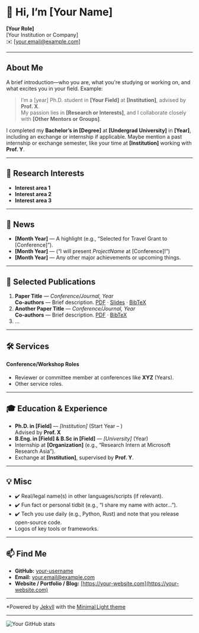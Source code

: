# 👋 Hi, I’m **[Your Name]**

**[Your Role]**  
[Your Institution or Company]  
✉️ [your.email@example.com]

---

## About Me

A brief introduction—who you are, what you're studying or working on, and what excites you in your field. Example:

> I’m a [year] Ph.D. student in **[Your Field]** at **[Institution]**, advised by **Prof. X**.  
> My passion lies in **[Research or Interests]**, and I collaborate closely with **[Other Mentors or Groups]**.

I completed my **Bachelor’s in [Degree]** at **[Undergrad University]** in **[Year]**, including an exchange or internship if applicable. Maybe mention a past internship or exchange semester, like your time at **[Institution]** working with **Prof. Y**.

---

## 🔬 Research Interests

- **Interest area 1**
- **Interest area 2**
- **Interest area 3**

---

## 📣 News

- **[Month Year]** — A highlight (e.g., “Selected for Travel Grant to [Conference]”).
- **[Month Year]** — (“I will present *ProjectName* at [Conference]!”)
- **[Month Year]** — Any other major achievements or upcoming things.

---

## 📝 Selected Publications

1. **Paper Title** — *Conference/Journal, Year*  
   **Co-authors** — Brief description. [PDF](link) · [Slides](link) · [BibTeX](link)
2. **Another Paper Title** — *Conference/Journal, Year*  
   **Co-authors** — Brief description. [PDF](link) · [BibTeX](link)
3. …

---

## 🛠️ Services

#### **Conference/Workshop Roles**
- Reviewer or committee member at conferences like **XYZ** (Years).
- Other service roles.

---

## 🎓 Education & Experience

- **Ph.D. in [Field]** — *[Institution]* (Start Year – )  
  Advised by **Prof. X**
- **B.Eng. in [Field] & B.Sc in [Field]** — *[University]* (Year)
- Internship at **[Organization]** (e.g., “Research Intern at Microsoft Research Asia”).
- Exchange at **[Institution]**, supervised by **Prof. Y**.

---

## 💡 Misc

- ✔️ Real/legal name(s) in other languages/scripts (if relevant).
- ✔️ Fun fact or personal tidbit (e.g., “I share my name with actor…”).
- ✔️ Tech you use daily (e.g., Python, Rust) and note that you release open-source code.
- Logos of key tools or frameworks.

---

## 📫 Find Me

- **GitHub:** [your-username](https://github.com/your-username)  
- **Email:** your.email@example.com  
- **Website / Portfolio / Blog:** [https://your-website.com](https://your-website.com)

---

*Powered by [Jekyll](https://jekyllrb.com/) with the [Minimal Light theme](https://…)

---

![Your GitHub stats](https://github-readme-stats.vercel.app/api?username=your-username&show_icons=true)
